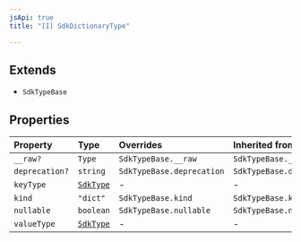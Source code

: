 ```yaml
---
jsApi: true
title: "[I] SdkDictionaryType"

---
```

## Extends

- `SdkTypeBase`

## Properties

| Property | Type | Overrides | Inherited from |
| :------ | :------ | :------ | :------ |
| `__raw?` | `Type` | `SdkTypeBase.__raw` | `SdkTypeBase.__raw` |
| `deprecation?` | `string` | `SdkTypeBase.deprecation` | `SdkTypeBase.deprecation` |
| `keyType` | [`SdkType`](../type-aliases/SdkType.md) | - | - |
| `kind` | `"dict"` | `SdkTypeBase.kind` | `SdkTypeBase.kind` |
| `nullable` | `boolean` | `SdkTypeBase.nullable` | `SdkTypeBase.nullable` |
| `valueType` | [`SdkType`](../type-aliases/SdkType.md) | - | - |
